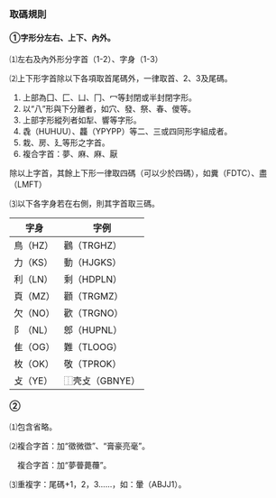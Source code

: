 ### 取碼規則

#### ①字形分左右、上下、內外。
⑴左右及內外形分字首（1-2）、字身（1-3）

⑵上下形字首除以下各項取首尾碼外，一律取首、2、3及尾碼。
  1. 上部為囗、匚、凵、冂、冖等封閉或半封閉字形。
  2. 以“八”形與下分離者，如穴、發、祭、春、儍等。
  3. 上部字形縱列者如犁、響等字形。
  4. 毳（HUHUU）、龘（YPYPP）等二、三或四同形字組成者。
  5. 栽、房、廴等形之字首。
  6. 複合字首：夢、麻、麻、厭

  除以上字首，其餘上下形一律取四碼（可以少於四碼），如糞（FDTC）、盡（LMFT）

⑶以下各字身若在右側，則其字首取三碼。

|字身|字例|
|-|-|
|鳥（HZ）|鸛（TRGHZ）|
|力（KS）|動（HJGKS）|
|利（LN）|剩（HDPLN）|
|頁（MZ）|顴（TRGMZ）|
|欠（NO）|歡（TRGNO）|
|阝（NL）|鄎（HUPNL）|
|隹（OG）|難（TLOOG）|
|枚（OK）|敬（TPROK）|
|攴（YE）|⿰壳攴（GBNYE）|

#### ②
⑴包含省略。

⑵複合字首：加“徵微徾”、“膏豪亮毫”。

　複合字首：加“夢瞢薨蘉”。

⑶重複字：尾碼+1，2，3……，如：暈（ABJJ1）。
